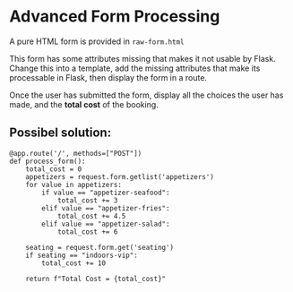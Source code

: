 # Advanced Form Processing

A pure HTML form is provided in `raw-form.html`

This form has some attributes missing that makes it not usable by Flask. Change this into a template, add the missing attributes that make its processable in Flask, then
display the form in a route.

Once the user has submitted the form, display all the choices the user has made, and the **total cost** of the booking.

## Possibel solution:

```
@app.route('/', methods=["POST"])
def process_form():
    total_cost = 0
    appetizers = request.form.getlist('appetizers')
    for value in appetizers:
        if value == "appetizer-seafood":
            total_cost += 3
        elif value == "appetizer-fries":
            total_cost += 4.5
        elif value == "appetizer-salad":
            total_cost += 6

    seating = request.form.get('seating')
    if seating == "indoors-vip":
        total_cost += 10

    return f"Total Cost = {total_cost}"
```